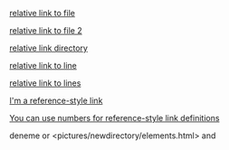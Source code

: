 [relative link to file](pictures/newdir/elements.html)

[relative link to file 2](doc/../pictures/./edu.html)

[relative link directory](pictures/newdir)


[relative link to line](https://github.com/iremugurlu/iremugurlu.github.io/commit/93b129dc5fa9e96bdb0b1399d6528f42f8a04eb3/generic.html#L4)



[relative link to lines](generic.html#L20-L25)

[I'm a reference-style link][Arbitrary case-insensitive reference text]

[arbitrary case-insensitive reference text]: pictures/newdirectory/elements.html

[You can use numbers for reference-style link definitions][1]

[1]: pictures/newdirectory/elements.html

deneme or <pictures/newdirectory/elements.html> and 

